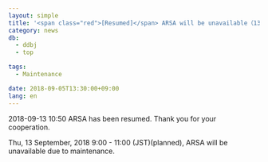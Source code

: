 ```yaml
---
layout: simple
title: '<span class="red">[Resumed]</span> ARSA will be unavailable（13 Sep, 9:00 - 11:00）'
category: news
db:
  - ddbj
  - top

tags:
  - Maintenance

date: 2018-09-05T13:30:00+09:00
lang: en
---
```


<p><span class="red">2018-09-13 10:50 ARSA has been resumed. Thank you for your cooperation.</span></p>

<p>Thu, 13 September, 2018 9:00 - 11:00 (JST)(planned), ARSA will be unavailable due to maintenance.</p>
